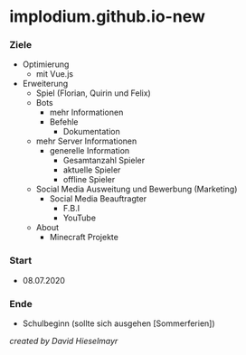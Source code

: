 # implodium.github.io-new
### Ziele
- Optimierung 
    - mit Vue.js 
- Erweiterung 
    - Spiel (Florian, Quirin und Felix)
    - Bots 
        - mehr Informationen 
        - Befehle 
            - Dokumentation 
    - mehr Server Informationen 
        - generelle Information 
            - Gesamtanzahl Spieler 
            - aktuelle Spieler
            - offline Spieler 
    - Social Media Ausweitung und Bewerbung (Marketing)
        - Social Media Beauftragter 
            - F.B.I
            - YouTube
    - About
        - Minecraft Projekte
### Start
- 08.07.2020
### Ende
- Schulbeginn (sollte sich ausgehen [Sommerferien])

*created by David Hieselmayr*
